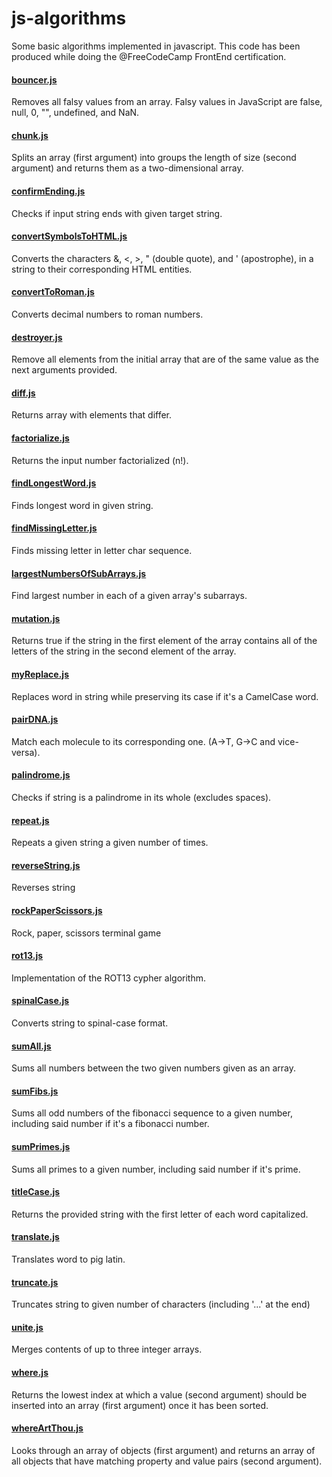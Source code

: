 # js-algorithms
Some basic algorithms implemented in javascript.
This code has been produced while doing the @FreeCodeCamp FrontEnd certification.

#### [bouncer.js](https://github.com/Maslor/js-algorithms/blob/master/bouncer.js)
Removes all falsy values from an array. Falsy values in JavaScript are false, null, 0, "", undefined, and NaN.
#### [chunk.js](https://github.com/Maslor/js-algorithms/blob/master/chunk.js)
Splits an array (first argument) into groups the length of size (second argument) and returns them as a two-dimensional array.
#### [confirmEnding.js](https://github.com/Maslor/js-algorithms/blob/master/confirmEnding.js)
Checks if input string ends with given target string.
#### [convertSymbolsToHTML.js](https://github.com/Maslor/js-algorithms/blob/master/convertSymbolsToHTML.js)
Converts the characters &, <, >, " (double quote), and ' (apostrophe), in a string to their corresponding HTML entities.
#### [convertToRoman.js](https://github.com/Maslor/js-algorithms/blob/master/convertToRoman.js)
Converts decimal numbers to roman numbers.
#### [destroyer.js](https://github.com/Maslor/js-algorithms/blob/master/destroyer.js)
Remove all elements from the initial array that are of the same value as the next arguments provided.
#### [diff.js](https://github.com/Maslor/js-algorithms/blob/master/diff.js)
Returns array with elements that differ.
#### [factorialize.js](https://github.com/Maslor/js-algorithms/blob/master/factorialize.js)
Returns the input number factorialized (n!).
#### [findLongestWord.js](https://github.com/Maslor/js-algorithms/blob/master/findLongestWord.js)
Finds longest word in given string.
#### [findMissingLetter.js](https://github.com/Maslor/js-algorithms/blob/master/findMissingLetter.js)
Finds missing letter in letter char sequence.
#### [largestNumbersOfSubArrays.js](https://github.com/Maslor/js-algorithms/blob/master/largestNumbersOfSubArrays.js)
Find largest number in each of a given array's subarrays.
#### [mutation.js](https://github.com/Maslor/js-algorithms/blob/master/mutation.js)
Returns true if the string in the first element of the array contains all of the letters of the string in the second element of the array.
#### [myReplace.js](https://github.com/Maslor/js-algorithms/blob/master/myReplace.js)
Replaces word in string while preserving its case if it's a CamelCase word.
#### [pairDNA.js](https://github.com/Maslor/js-algorithms/blob/master/pairDNA.js)
Match each molecule to its corresponding one. (A->T, G->C and vice-versa).
#### [palindrome.js](https://github.com/Maslor/js-algorithms/blob/master/palindrome.js)
Checks if string is a palindrome in its whole (excludes spaces).
#### [repeat.js](https://github.com/Maslor/js-algorithms/blob/master/repeat.js)
Repeats a given string a given number of times.
#### [reverseString.js](https://github.com/Maslor/js-algorithms/blob/master/reverseString.js)
Reverses string
#### [rockPaperScissors.js](https://github.com/Maslor/js-algorithms/blob/master/rockPaperScissors.js)
Rock, paper, scissors terminal game
#### [rot13.js](https://github.com/Maslor/js-algorithms/blob/master/rot13.js)
Implementation of the ROT13 cypher algorithm.
#### [spinalCase.js](https://github.com/Maslor/js-algorithms/blob/master/spinalCase.js)
Converts string to spinal-case format.
#### [sumAll.js](https://github.com/Maslor/js-algorithms/blob/master/sumAll.js)
Sums all numbers between the two given numbers given as an array.
#### [sumFibs.js](https://github.com/Maslor/js-algorithms/blob/master/sumFibs.js)
Sums all odd numbers of the fibonacci sequence to a given number, including said number if it's a fibonacci number.
#### [sumPrimes.js](https://github.com/Maslor/js-algorithms/blob/master/sumPrimes.js)
Sums all primes to a given number, including said number if it's prime.
#### [titleCase.js](https://github.com/Maslor/js-algorithms/blob/master/titleCase.js)
Returns the provided string with the first letter of each word capitalized. 
#### [translate.js](https://github.com/Maslor/js-algorithms/blob/master/translate.js)
Translates word to pig latin.
#### [truncate.js](https://github.com/Maslor/js-algorithms/blob/master/truncate.js)
Truncates string to given number of characters (including '...' at the end)
#### [unite.js](https://github.com/Maslor/js-algorithms/blob/master/unite.js)
Merges contents of up to three integer arrays.
#### [where.js](https://github.com/Maslor/js-algorithms/blob/master/where.js)
Returns the lowest index at which a value (second argument) should be inserted into an array (first argument) once it has been sorted.
#### [whereArtThou.js](https://github.com/Maslor/js-algorithms/blob/master/whereArtThou.js)
Looks through an array of objects (first argument) and returns an array of all objects that have matching property and value pairs (second argument).
